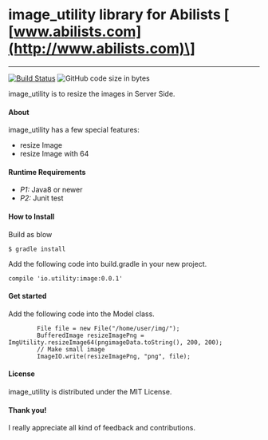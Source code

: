 # image_utility library for Abilists \[ [www.abilists.com](http://www.abilists.com)\]
--------------------------------------------------
[![Build Status](https://travis-ci.org/abilists/image_utility.svg?branch=master)](https://travis-ci.org/abilists/image_utility)
![GitHub code size in bytes](https://img.shields.io/github/languages/code-size/abilists/image_utility)

image_utility is to resize the images in Server Side.

#### About
image_utility has a few special features:

* resize Image
* resize Image with 64

#### Runtime Requirements

- *P1:* Java8 or newer
- *P2:* Junit test

#### How to Install
Build as blow
```
$ gradle install
```
Add the following code into build.gradle in your new project.
```
compile 'io.utility:image:0.0.1'
```
#### Get started
Add the following code into the Model class.
```
		File file = new File("/home/user/img/");
		BufferedImage resizeImagePng = ImgUtility.resizeImage64(pngimageData.toString(), 200, 200);
		// Make small image
		ImageIO.write(resizeImagePng, "png", file);
```

#### License

image_utility is distributed under the MIT License.

#### Thank you!

I really appreciate all kind of feedback and contributions. 
